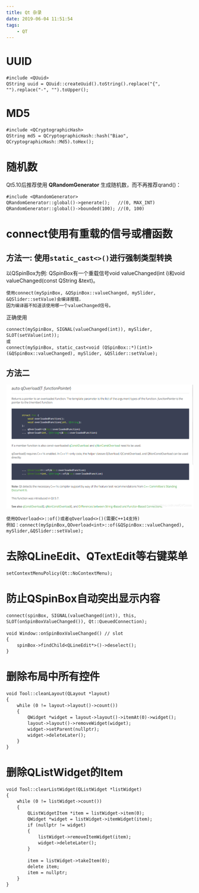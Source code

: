 ```yaml
---
title: Qt 杂录
date: 2019-06-04 11:51:54
tags:
	- QT
---
```


# UUID
```
#include <QUuid>
QString uuid = QUuid::createUuid().toString().replace("{", "").replace("-", "").toUpper();
```

<!--more-->

# MD5
```
#include <QCryptographicHash>
QString md5 = QCryptographicHash::hash("Biao", QCryptographicHash::Md5).toHex();
```

# 随机数
Qt5.10后推荐使用 **QRandomGenerator** 生成随机数，而不再推荐qrand()：
```
#include <QRandomGenerator>
QRandomGenerator::global()->generate();   //(0, MAX_INT)
QRandomGenerator::global()->bounded(100); //(0, 100)
```

# connect使用有重载的信号或槽函数
## 方法一: 使用`static_cast<>()`进行强制类型转换

以QSpinBox为例:
QSpinBox有一个重载信号void valueChanged(int i)和void valueChanged(const QString &text)。

```
使用connect(mySpinBox, &QSpinBox::valueChanged, mySlider, &QSlider::setValue)会编译报错，
因为编译器不知道该使用哪一个valueChanged信号。
```

正确使用
```
connect(mySpinBox, SIGNAL(valueChanged(int)), mySlider, SLOT(setValue(int));
或
connect(mySpinBox, static_cast<void (QSpinBox::*)(int)>(&QSpinBox::valueChanged), mySlider, &QSlider::setValue);
```

## 方法二
![](Qt-miscellany/connect使用有重载的信号或槽函数方法二.png)

```
使用QOverload<>::of()或者qOverload<>()(需要C++14支持)
例如：connect(mySpinBox,QOverload<int>::of(&QSpinBox::valueChanged), mySlider,&QSlider::setValue);
```

# 去除QLineEdit、QTextEdit等右键菜单
```
setContextMenuPolicy(Qt::NoContextMenu);
```

# 防止QSpinBox自动突出显示内容
```
connect(spinBox, SIGNAL(valueChanged(int)), this, SLOT(onSpinBoxValueChanged()), Qt::QueuedConnection);

void Window::onSpinBoxValueChanged() // slot
{
    spinBox->findChild<QLineEdit*>()->deselect();
}

```

# 删除布局中所有控件
```
void Tool::cleanLayout(QLayout *layout)
{
	while (0 != layout->layout()->count())
	{
		QWidget *widget = layout->layout()->itemAt(0)->widget();
		layout->layout()->removeWidget(widget);
		widget->setParent(nullptr);
		widget->deleteLater();
	}
}
```

# 删除QListWidget的Item
```
void Tool::clearListWidget(QListWidget *listWidget)
{
	while (0 != listWidget->count())
	{
		QListWidgetItem *item = listWidget->item(0);
		QWidget *widget = listWidget->itemWidget(item);
		if (nullptr != widget)
		{
			listWidget->removeItemWidget(item);
			widget->deleteLater();
		}

		item = listWidget->takeItem(0);
		delete item;
		item = nullptr;
	}
}
```